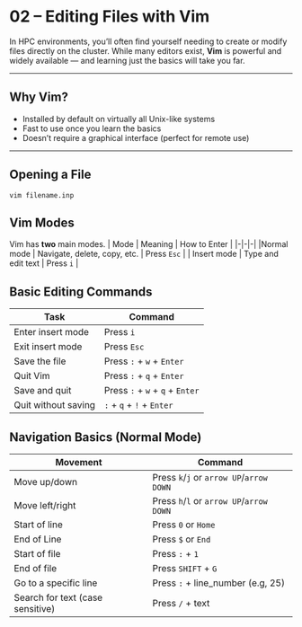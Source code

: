 # 02 – Editing Files with Vim

In HPC environments, you’ll often find yourself needing to create or modify files directly on the cluster. While many editors exist, **Vim** is powerful and widely available — and learning just the basics will take you far.

---

## Why Vim?

- Installed by default on virtually all Unix-like systems
- Fast to use once you learn the basics
- Doesn’t require a graphical interface (perfect for remote use)

---

## Opening a File

`vim filename.inp`

## Vim Modes

Vim has **two** main modes.
| Mode | Meaning | How to Enter |
|-|-|-|
|Normal mode | Navigate, delete, copy, etc. | Press `Esc` |
| Insert mode | Type and edit text | Press `i` |

## Basic Editing Commands
| Task | Command |
|-|-|
| Enter insert mode | Press `i` |
| Exit insert mode | Press `Esc` |
| Save the file | Press `:` + `w` + `Enter` |
| Quit Vim | Press `:` + `q` + `Enter` |
| Save and quit | Press `:` + `w` + `q` + `Enter` |
| Quit without saving | `:` + `q` + `!` + `Enter` |

## Navigation Basics (Normal Mode)
| Movement | Command |
|-|-|
| Move up/down | Press `k`/`j` or `arrow UP`/`arrow DOWN` |
| Move left/right | Press `h`/`l` or `arrow UP`/`arrow DOWN` |
| Start of line | Press `0` or `Home` |
| End of Line  | Press `$` or `End` |
| Start of file | Press `:` + `1` |
| End of file | Press `SHIFT` + `G` |
| Go to a specific line | Press `:` + line_number (e.g, 25) |
| Search for text (case sensitive) | Press `/` + text |

